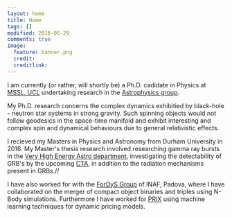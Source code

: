 ```yaml
---
layout: home
title: Home
tags: []
modified: 2016-05-29
comments: true
image:
  feature: banner.png
  credit:
  creditlink:
---
```


I am currently (or rather, will shortly be) a Ph.D. cadidate in Physics at [MSSL, UCL](http://www.ucl.ac.uk/mssl) undertaking research in the [Astrophysics group](http://www.ucl.ac.uk/mssl/astro). 

<p>My Ph.D. research concerns the complex dynamics exhibitied by black-hole - neutron star systems in strong gravity. Such spinning objects would not follow geodesics in the space-time manifold and exhibit interesting and complex spin and dynamical behaviours due to general relativistic effects.</p>

I recieved my Masters in Physics and Astronomy from Durham University in 2016. My Master's thesis research involved researching gamma ray bursts in the [Very High Energy Astro department](https://www.dur.ac.uk/cfai/vhegammaraygroup/), investigating the detectability of GRB's by the upcoming [CTA](https://portal.cta-observatory.org/Pages/Home.aspx), in addition to the radiation mechanisms present in GRBs.//

I have also worked for with the [ForDyS Group](http://web.pd.astro.it/mapelli/group.html) of INAF, Padova, where I have collaborated on the merger of compact object binaries and triples using N-Body simulations. Furthermore I have worked for [PRIX](http://www.prix.ai) using machine learning techniques for dynamic pricing models.






